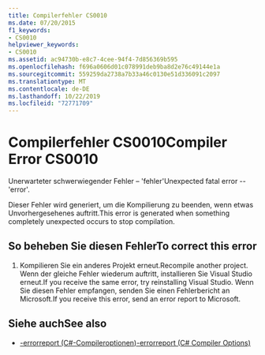 ```yaml
---
title: Compilerfehler CS0010
ms.date: 07/20/2015
f1_keywords:
- CS0010
helpviewer_keywords:
- CS0010
ms.assetid: ac94730b-e8c7-4cee-94f4-7d856369b595
ms.openlocfilehash: f696a0606d01c078991deb9ba8d2e76c49144e1a
ms.sourcegitcommit: 559259da2738a7b33a46c0130e51d336091c2097
ms.translationtype: MT
ms.contentlocale: de-DE
ms.lasthandoff: 10/22/2019
ms.locfileid: "72771709"
---
```

# <a name="compiler-error-cs0010"></a><span data-ttu-id="85333-102">Compilerfehler CS0010</span><span class="sxs-lookup"><span data-stu-id="85333-102">Compiler Error CS0010</span></span>
<span data-ttu-id="85333-103">Unerwarteter schwerwiegender Fehler – 'fehler'</span><span class="sxs-lookup"><span data-stu-id="85333-103">Unexpected fatal error -- 'error'.</span></span>  
  
 <span data-ttu-id="85333-104">Dieser Fehler wird generiert, um die Kompilierung zu beenden, wenn etwas Unvorhergesehenes auftritt.</span><span class="sxs-lookup"><span data-stu-id="85333-104">This error is generated when something completely unexpected occurs to stop compilation.</span></span>  
  
## <a name="to-correct-this-error"></a><span data-ttu-id="85333-105">So beheben Sie diesen Fehler</span><span class="sxs-lookup"><span data-stu-id="85333-105">To correct this error</span></span>  
  
1. <span data-ttu-id="85333-106">Kompilieren Sie ein anderes Projekt erneut.</span><span class="sxs-lookup"><span data-stu-id="85333-106">Recompile another project.</span></span> <span data-ttu-id="85333-107">Wenn der gleiche Fehler wiederum auftritt, installieren Sie Visual Studio erneut.</span><span class="sxs-lookup"><span data-stu-id="85333-107">If you receive the same error, try reinstalling Visual Studio.</span></span> <span data-ttu-id="85333-108">Wenn Sie diesen Fehler empfangen, senden Sie einen Fehlerbericht an Microsoft.</span><span class="sxs-lookup"><span data-stu-id="85333-108">If you receive this error, send an error report to Microsoft.</span></span>  
  
## <a name="see-also"></a><span data-ttu-id="85333-109">Siehe auch</span><span class="sxs-lookup"><span data-stu-id="85333-109">See also</span></span>

- [<span data-ttu-id="85333-110">-errorreport (C#-Compileroptionen)</span><span class="sxs-lookup"><span data-stu-id="85333-110">-errorreport (C# Compiler Options)</span></span>](../language-reference/compiler-options/errorreport-compiler-option.md)
